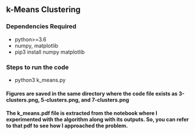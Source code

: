 ## k-Means Clustering

### Dependencies Required
- python>=3.6
- numpy, matplotlib
- pip3 install numpy matplotlib

### Steps to run the code
- python3 k_means.py

#### Figures are saved in the same directory where the code file exists as 3-clusters.png, 5-clusters.png, and 7-clusters.png

#### The k_means.pdf file is extracted from the notebook where I experimented with the algorithm along with its outputs. So, you can refer to that pdf to see how I approached the problem.

